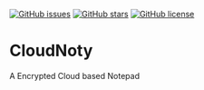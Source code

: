 [![GitHub issues](https://img.shields.io/github/issues/NukeDev/CloudNoty.svg?style=flat-square)](https://github.com/NukeDev/CloudNoty/issues) [![GitHub stars](https://img.shields.io/github/stars/NukeDev/CloudNoty.svg?style=flat-square)](https://github.com/NukeDev/CloudNoty/stargazers) [![GitHub license](https://img.shields.io/badge/license-AGPL-blue.svg?style=flat-square)](https://raw.githubusercontent.com/NukeDev/CloudNoty/master/LICENSE)

# CloudNoty
A Encrypted Cloud based Notepad

